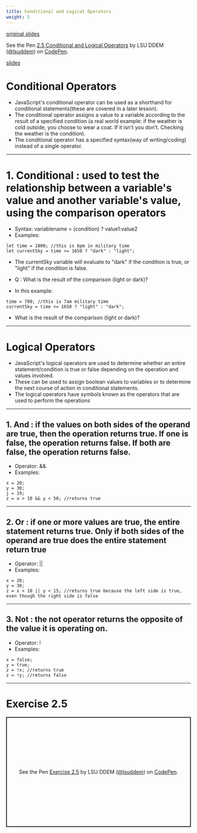 ```yaml
---
title: Conditional and Logical Operators
weight: 5
---
```

[original slides](../old_presentation2_5)

<p data-height="600" data-theme-id="33744" data-slug-hash="834bee751e9122c4d293f963a3a36740" data-default-tab="js" data-user="lsuddem" data-embed-version="2" data-pen-title="2.5 Conditional and Logical Operators" data-editable="true" class="codepen">See the Pen <a href="https://codepen.io/lsuddem/pen/834bee751e9122c4d293f963a3a36740/">2.5 Conditional and Logical Operators</a> by LSU DDEM (<a href="https://codepen.io/lsuddem">@lsuddem</a>) on <a href="https://codepen.io">CodePen</a>.</p>
<script async src="https://static.codepen.io/assets/embed/ei.js"></script>


[slides](../presentation2_5)

# Conditional Operators 

* JavaScript's conditional operator can be used as a shorthand for conditional statements(these are covered in a later lesson). 
* The conditional operator assigns a value to a variable according to the result of a specified condition (a real world example: if the weather is cold outside, you choose to wear a coat. If it isn’t you don’t. Checking the weather is the condition). 
* The conditional operator has a specified syntax(way of writing/coding) instead of a single operator.
---
# 1. Conditional : used to test the relationship between a variable's value and another variable's value, using the comparison operators
* Syntax: variablename = (condition) ? value1:value2
* Examples:
```
let time = 1800; //this is 6pm in military time
let currentSky = time >= 1650 ? "dark" : "light";
```
* The currentSky variable will evaluate to "dark" if the condition is true, or "light" if the condition is false. 
* Q : What is the result of the comparison (light or dark)?

* In this example: 
```
time = 700; //this is 7am military time
currentSky = time <= 1650 ? "light" : "dark";
```
* What is the result of the comparison (light or dark)?
---
# Logical Operators 

* JavaScript's logical operators are used to determine whether an entire statement/condition is true or false depending on the operation and values involved.
* These can be used to assign boolean values to variables or to determine the next course of action in conditional statements.
* The logical operators have symbols known as the operators that are used to perform the operations
---
## 1. And : if the values on both sides of the operand are true, then the operation returns true. If one is false, the operation returns false. If both are false, the operation returns false.
* Operator: &&
* Examples:
```
x = 20;
y = 30;
j = 19;
z = x > 10 && y < 50; //returns true
```
---
## 2. Or : if one or more values are true, the entire statement returns true. Only if both sides of the operand are true does the entire statement return true
* Operator: ||
* Examples:
```
x = 20;
y = 30;
z = x > 10 || y < 15; //returns true because the left side is true, even though the right side is false
```
---
## 3. Not : the not operator returns the opposite of the value it is operating on.
* Operator: !
* Examples:
```
x = false;
y = true;
z = !x; //returns true
z = !y; //returns false
```
---
# Exercise 2.5

<p class="codepen" data-height="300" data-default-tab="html,result" data-slug-hash="WbeREWN" data-pen-title="Exercise 2.5" data-user="lsuddem" style="height: 300px; box-sizing: border-box; display: flex; align-items: center; justify-content: center; border: 2px solid; margin: 1em 0; padding: 1em;">
  <span>See the Pen <a href="https://codepen.io/lsuddem/pen/WbeREWN">
  Exercise 2.5</a> by LSU DDEM (<a href="https://codepen.io/lsuddem">@lsuddem</a>)
  on <a href="https://codepen.io">CodePen</a>.</span>
</p>
<script async src="https://cpwebassets.codepen.io/assets/embed/ei.js"></script>